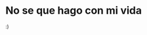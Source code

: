 # No se que hago con mi vida

:)

<!---
delaoalexx/delaoalexx is a ✨ special ✨ repository because its `README.md` (this file) appears on your GitHub profile.
You can click the Preview link to take a look at your changes.
--->
